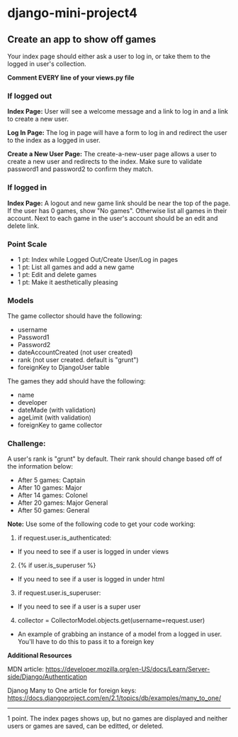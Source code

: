 # django-mini-project4

## Create an app to show off games
Your index page should either ask a user to log in, or take them to the logged in user's collection.

<strong>Comment EVERY line of your views.py file</strong>

### If logged out
**Index Page:** User will see a welcome message and a link to log in and a link to create a new user.

**Log In Page:** The log in page will have a form to log in and redirect the user to the index as a logged in user.

**Create a New User Page:** The create-a-new-user page allows a user to create a new user and redirects to the index. Make sure to validate password1 and password2 to confirm they match.

### If logged in
**Index Page:** A logout and new game link should be near the top of the page. If the user has 0 games, show "No games". Otherwise list all games in their account. Next to each game in the user's account should be an edit and delete link. 

### Point Scale
- 1 pt: Index while Logged Out/Create User/Log in pages
- 1 pt: List all games and add a new game
- 1 pt: Edit and delete games
- 1 pt: Make it aesthetically pleasing

### Models
The game collector should have the following:
- username
- Password1
- Password2
- dateAccountCreated (not user created)
- rank (not user created. default is "grunt")
- foreignKey to DjangoUser table

The games they add should have the following:
- name
- developer
- dateMade (with validation)
- ageLimit (with validation)
- foreignKey to game collector

### Challenge:
A user's rank is "grunt" by default. Their rank should change based off of the information below:
- After 5 games: Captain
- After 10 games: Major
- After 14 games: Colonel
- After 20 games: Major General
- After 50 games: General

<strong>Note:</strong> Use some of the following code to get your code working:
1) if request.user.is_authenticated:
- If you need to see if a user is logged in under views
2) {% if user.is_superuser %}
- If you need to see if a user is logged in under html
3) if request.user.is_superuser:
- If you need to see if a user is a super user
4) collector = CollectorModel.objects.get(username=request.user)
- An example of grabbing an instance of a model from a logged in user. You'll have to do this to pass it to a foreign key

<strong>Additional Resources</strong>

MDN article: https://developer.mozilla.org/en-US/docs/Learn/Server-side/Django/Authentication

Djanog Many to One article for foreign keys: https://docs.djangoproject.com/en/2.1/topics/db/examples/many_to_one/
<hr>
1 point. The index pages shows up, but no games are displayed and neither users or games are saved, can be editted, or deleted.